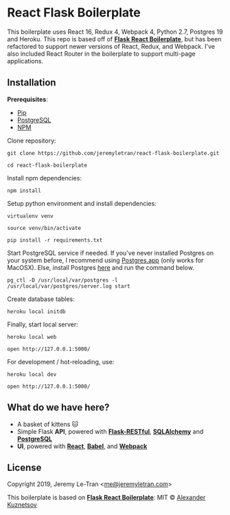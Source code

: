 # React Flask Boilerplate
This boilerplate uses React 16, Redux 4, Webpack 4, Python 2.7, Postgres 19 and Heroku. This repo is based off of [**Flask React Boilerplate**](https://github.com/alexkuz/flask-react-boilerplate), but has been refactored to support newer versions of React, Redux, and Webpack. I've also included React Router in the boilerplate to support multi-page applications.

## Installation
**Prerequisites**:

- [Pip](https://pip.pypa.io/en/latest/installing.html)
- [PostgreSQL](http://www.postgresql.org/download/)
- [NPM](https://docs.npmjs.com/getting-started/installing-node)

Clone repository:

```
git clone https://github.com/jeremyletran/react-flask-boilerplate.git

cd react-flask-boilerplate
```

Install npm dependencies:

```
npm install
```

Setup python environment and install dependencies:

```
virtualenv venv

source venv/bin/activate

pip install -r requirements.txt
```

Start PostgreSQL service if needed. If you've never installed Postgres on your system before, I recommend using [Postgres.app](https://postgresapp.com/) (only works for MacOSX). Else, install Postgres [here](http://www.postgresql.org/download/) and run the command below.

```
pg_ctl -D /usr/local/var/postgres -l /usr/local/var/postgres/server.log start
```

Create database tables:

```
heroku local initdb
```

Finally, start local server:

```
heroku local web

open http://127.0.0.1:5000/
```

For development / hot-reloading, use:
```
heroku local dev

open http://127.0.0.1:5000/
```

## What do we have here?

- A basket of kittens 🐱
- Simple Flask **API**, powered with [**Flask-RESTful**](https://flask-restful.readthedocs.org/en/0.3.3/), [**SQLAlchemy**](http://www.sqlalchemy.org/) and [**PostgreSQL**](http://www.postgresql.org/)
- **UI**, powered with [**React**](http://facebook.github.io/react/), [**Babel**](https://babeljs.io/), and [**Webpack**](http://webpack.github.io/)

## License

Copyright 2019, Jeremy Le-Tran &lt;me@jeremyletran.com&gt;

This boilerplate is based on [**Flask React Boilerplate**](https://github.com/alexkuz/flask-react-boilerplate): MIT © [Alexander Kuznetsov](https://github.com/alexkuz)
